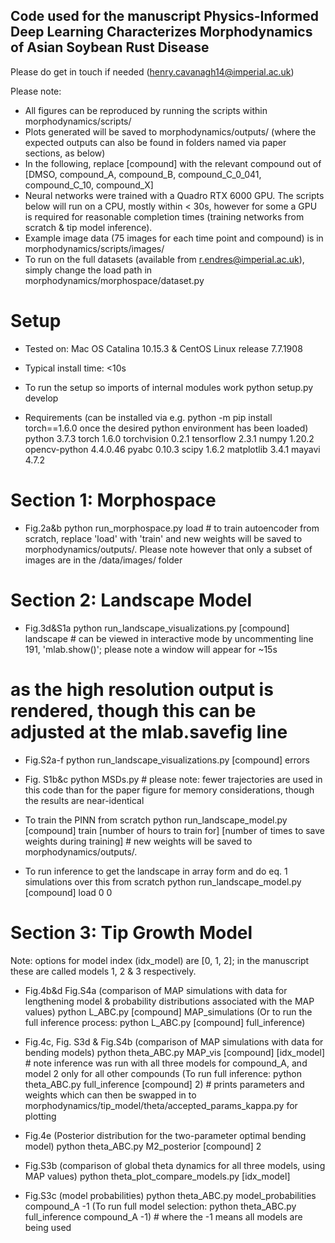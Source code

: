 ## Code used for the manuscript Physics-Informed Deep Learning Characterizes Morphodynamics of Asian Soybean Rust Disease
Please do get in touch if needed (henry.cavanagh14@imperial.ac.uk)


Please note:
- All figures can be reproduced by running the scripts within morphodynamics/scripts/
- Plots generated will be saved to morphodynamics/outputs/ (where the expected outputs can also be found in folders named via paper sections, as below)
- In the following, replace [compound] with the relevant compound out of [DMSO, compound_A, compound_B, compound_C_0_041, compound_C_10, compound_X]
- Neural networks were trained with a Quadro RTX 6000 GPU. The scripts below will run on a CPU, mostly within < 30s, however for some a GPU is required for reasonable completion times (training networks from scratch & tip model inference).
- Example image data (75 images for each time point and compound) is in morphodynamics/scripts/images/
- To run on the full datasets (available from r.endres@imperial.ac.uk), simply change the load path in morphodynamics/morphospace/dataset.py




# Setup

- Tested on: Mac OS Catalina 10.15.3 & CentOS Linux release 7.7.1908
- Typical install time: <10s

- To run the setup so imports of internal modules work
python setup.py develop

- Requirements (can be installed via e.g. python -m pip install torch==1.6.0 once the desired python environment has been loaded)
python 3.7.3
torch 1.6.0
torchvision 0.2.1
tensorflow 2.3.1
numpy 1.20.2
opencv-python 4.4.0.46
pyabc 0.10.3
scipy 1.6.2
matplotlib 3.4.1
mayavi 4.7.2






# Section 1: Morphospace

- Fig.2a&b
python run_morphospace.py load # to train autoencoder from scratch, replace 'load' with 'train' and new weights will be saved to morphodynamics/outputs/. Please note however that only a subset of images are in the /data/images/ folder



# Section 2: Landscape Model


- Fig.3d&S1a
python run_landscape_visualizations.py [compound] landscape # can be viewed in interactive mode by uncommenting line 191, 'mlab.show()'; please note a window will appear for ~15s
# as the high resolution output is rendered, though this can be adjusted at the mlab.savefig line

- Fig.S2a-f
python run_landscape_visualizations.py [compound] errors

- Fig. S1b&c
python MSDs.py # please note: fewer trajectories are used in this code than for the paper figure for memory considerations, though the results are near-identical

- To train the PINN from scratch
python run_landscape_model.py [compound] train [number of hours to train for] [number of times to save weights during training] # new weights will be saved to morphodynamics/outputs/.
- To run inference to get the landscape in array form and do eq. 1 simulations over this from scratch
python run_landscape_model.py [compound] load 0 0




# Section 3: Tip Growth Model

Note: options for model index (idx_model) are [0, 1, 2]; in the manuscript these are called models 1, 2 & 3 respectively.

- Fig.4b&d Fig.S4a (comparison of MAP simulations with data for lengthening model & probability distributions associated with the MAP values)
python L_ABC.py [compound] MAP_simulations
(Or to run the full inference process: python L_ABC.py [compound] full_inference)

- Fig.4c, Fig. S3d & Fig.S4b (comparison of MAP simulations with data for bending models)
python theta_ABC.py MAP_vis [compound] [idx_model] # note inference was run with all three models for compound_A, and model 2 only for all other compounds
(To run full inference: python theta_ABC.py full_inference [compound] 2) # prints parameters and weights which can then be swapped in to morphodynamics/tip_model/theta/accepted_params_kappa.py for plotting

- Fig.4e (Posterior distribution for the two-parameter optimal bending model)
python theta_ABC.py M2_posterior [compound] 2

- Fig.S3b (comparison of global theta dynamics for all three models, using MAP values)
python theta_plot_compare_models.py [idx_model]

- Fig.S3c (model probabilities)
python theta_ABC.py model_probabilities compound_A -1
(To run full model selection: python theta_ABC.py full_inference compound_A -1) # where the -1 means all models are being used
